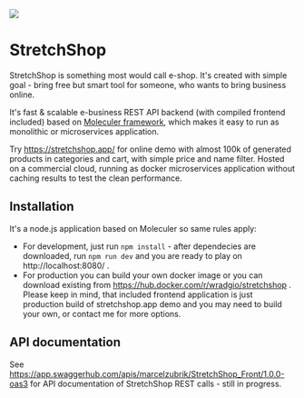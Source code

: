 ![](public/assets/_site/StretchShop-1800-whitebg.png)

# StretchShop
StretchShop is something most would call e-shop. It's created with simple goal - bring free but smart tool for someone, who wants to bring business online.

It's fast &amp; scalable e-business REST API backend (with compiled frontend included) based on [Moleculer framework](https://moleculer.services/), which makes it easy to run as monolithic or microservices application.

Try https://stretchshop.app/ for online demo with almost 100k of generated products in categories and cart, with simple price and name filter. Hosted on a commercial cloud, running as docker microservices application without caching results to test the clean performance.

## Installation
It's a node.js application based on Moleculer so same rules apply:
* For development, just run ```npm install``` - after dependecies are downloaded, run ```npm run dev``` and you are ready to play on http://localhost:8080/ . 
* For production you can build your own docker image or you can download existing from https://hub.docker.com/r/wradgio/stretchshop . Please keep in mind, that included frontend application is just production build of stretchshop.app demo and you may need to build your own, or contact me for more options.

## API documentation
See https://app.swaggerhub.com/apis/marcelzubrik/StretchShop_Front/1.0.0-oas3 for API documentation of StretchShop REST calls - still in progress.
